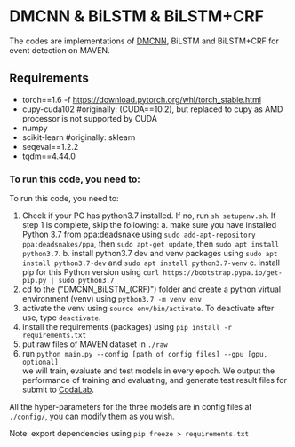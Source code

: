# DMCNN & BiLSTM & BiLSTM+CRF
The codes are implementations of [DMCNN](https://www.aclweb.org/anthology/P15-1017/), BiLSTM and BiLSTM+CRF for event detection on MAVEN. 


## Requirements
+ torch==1.6 -f https://download.pytorch.org/whl/torch_stable.html
+ cupy-cuda102 #originally: (CUDA==10.2), but replaced to cupy as AMD processor is not supported by CUDA
+ numpy
+ scikit-learn #originally: sklearn
+ seqeval==1.2.2
+ tqdm==4.44.0

### To run this code, you need to:
To run this code, you need to:
1. Check if your PC has python3.7 installed. If no, run ```sh setupenv.sh```. If step 1 is complete, skip the following:
    a. make sure you have installed Python 3.7 from ppa:deadsnake using ```sudo add-apt-repository ppa:deadsnakes/ppa```, then ```sudo apt-get update```, then ```sudo apt install python3.7```.
    b. install python3.7 dev and venv packages using ```sudo apt install python3.7-dev``` and ```sudo apt install python3.7-venv```
    c. install pip for this Python version using ```curl https://bootstrap.pypa.io/get-pip.py | sudo python3.7```
2. cd to the ("DMCNN_BiLSTM_(CRF)") folder and create a python virtual environment (venv) using ```python3.7 -m venv env```
3. activate the venv using ```source env/bin/activate```. To deactivate after use, type ```deactivate```.
4. install the requirements (packages) using ```pip install -r requirements.txt```
5. put raw files of MAVEN dataset in `./raw`
6. run ```python main.py --config [path of config files] --gpu [gpu, optional]```  
we will train, evaluate and test models in every epoch. We output the performance of training and evaluating, and generate test result files for submit to [CodaLab](https://competitions.codalab.org/competitions/27320#learn_the_details-submission-format).

All the hyper-parameters for the three models are in config files at `./config/`, you can modify them as you wish.

Note: export dependencies using ```pip freeze > requirements.txt```